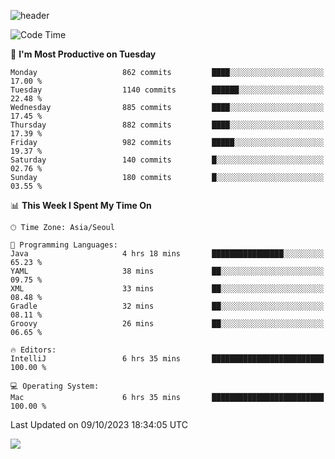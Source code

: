![header](https://capsule-render.vercel.app/api?type=Egg&color=timeAuto&height=300&section=header&text=PoPo&fontSize=90&animation=fadeIn)

  <!--START_SECTION:waka-->
![Code Time](http://img.shields.io/badge/Code%20Time-1%2C225%20hrs%2033%20mins-blue)

📅 **I'm Most Productive on Tuesday** 

```text
Monday                   862 commits         ████░░░░░░░░░░░░░░░░░░░░░   17.00 % 
Tuesday                  1140 commits        ██████░░░░░░░░░░░░░░░░░░░   22.48 % 
Wednesday                885 commits         ████░░░░░░░░░░░░░░░░░░░░░   17.45 % 
Thursday                 882 commits         ████░░░░░░░░░░░░░░░░░░░░░   17.39 % 
Friday                   982 commits         █████░░░░░░░░░░░░░░░░░░░░   19.37 % 
Saturday                 140 commits         █░░░░░░░░░░░░░░░░░░░░░░░░   02.76 % 
Sunday                   180 commits         █░░░░░░░░░░░░░░░░░░░░░░░░   03.55 % 
```


📊 **This Week I Spent My Time On** 

```text
🕑︎ Time Zone: Asia/Seoul

💬 Programming Languages: 
Java                     4 hrs 18 mins       ████████████████░░░░░░░░░   65.23 % 
YAML                     38 mins             ██░░░░░░░░░░░░░░░░░░░░░░░   09.75 % 
XML                      33 mins             ██░░░░░░░░░░░░░░░░░░░░░░░   08.48 % 
Gradle                   32 mins             ██░░░░░░░░░░░░░░░░░░░░░░░   08.11 % 
Groovy                   26 mins             ██░░░░░░░░░░░░░░░░░░░░░░░   06.65 % 

🔥 Editors: 
IntelliJ                 6 hrs 35 mins       █████████████████████████   100.00 % 

💻 Operating System: 
Mac                      6 hrs 35 mins       █████████████████████████   100.00 % 
```


 Last Updated on 09/10/2023 18:34:05 UTC
<!--END_SECTION:waka-->



<img src="https://capsule-render.vercel.app/api?type=Egg&color=timeAuto&height=300&section=footer&text=PoPo&fontSize=90&animation=fadeIn&reversal=true" />
